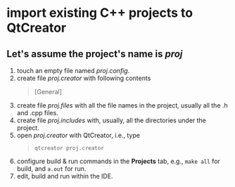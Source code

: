 # import existing C++ projects to QtCreator

## Let's assume the project's name is *proj*

 1. touch an empty file named *proj.config*.
 2. create file *proj.creator* with following contents
    > [General]
 3. create file *proj.files* with all the file names in the project, usually all the .h and .cpp files.
 4. create file *proj.includes* with, usually, all the directories under the project.
 5. open *proj.creator* with QtCreator, i.e., type
    > `qtcreator proj.creator`
 6. configure build & run commands in the **Projects** tab, e.g., `make all` for build, and `a.out` for run.
 7. edit, build and run within the IDE.

